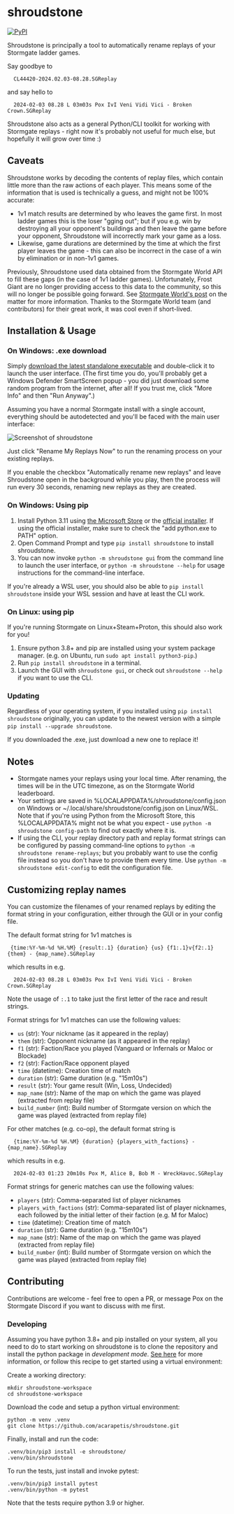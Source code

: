 # shroudstone

[![PyPI](https://img.shields.io/pypi/v/shroudstone)](https://pypi.org/project/shroudstone/)

Shroudstone is principally a tool to automatically rename replays of your
Stormgate ladder games.

Say goodbye to 

      CL44420-2024.02.03-08.28.SGReplay

and say hello to

      2024-02-03 08.28 L 03m03s Pox IvI Veni Vidi Vici - Broken Crown.SGReplay

Shroudstone also acts as a general Python/CLI toolkit for working with
Stormgate replays - right now it's probably not useful for much else, but
hopefully it will grow over time :)

## Caveats

Shroudstone works by decoding the contents of replay files, which contain
little more than the raw actions of each player. This means some of the
information that is used is technically a guess, and might not be 100%
accurate:

- 1v1 match results are determined by who leaves the game first. In most ladder
  games this is the loser "gging out"; but if you e.g. win by destroying all
  your opponent's buildings and then leave the game before your opponent,
  Shroudstone will incorrectly mark your game as a loss.
- Likewise, game durations are determined by the time at which the first player
  leaves the game - this can also be incorrect in the case of a win by
  elimination or in non-1v1 games.

Previously, Shroudstone used data obtained from the Stormgate World API to fill
these gaps (in the case of 1v1 ladder games). Unfortunately, Frost Giant are no
longer providing access to this data to the community,  so this will no
longer be possible going forward. See [Stormgate World's
post](https://stormgateworld.com/api-restrictions/) on the matter for more
information. Thanks to the Stormgate World team (and contributors) for their
great work, it was cool even if short-lived.

## Installation & Usage

### On Windows: .exe download

Simply [download the latest standalone
executable](https://github.com/acarapetis/shroudstone/releases/latest/download/shroudstone.exe)
and double-click it to launch the user interface. (The first time you do,
you'll probably get a Windows Defender SmartScreen popup - you did just
download some random program from the internet, after all! If you trust me,
click "More Info" and then "Run Anyway".)

Assuming you have a normal Stormgate install with a single account, everything
should be autodetected and you'll be faced with the main user interface:

![Screenshot of shroudstone](./docs/example-screenshot.png)

Just click "Rename My Replays Now" to run the renaming process on your existing replays.

If you enable the checkbox "Automatically rename new replays" and leave
Shroudstone open in the background while you play, then the process will run
every 30 seconds, renaming new replays as they are created.

### On Windows: Using pip

1. Install Python 3.11 using
   [the Microsoft Store](https://apps.microsoft.com/detail/9nrwmjp3717k) or the
   [official installer](https://www.python.org/downloads/). If using the
   official installer, make sure to check the "add python.exe to PATH" option.
2. Open Command Prompt and type `pip install shroudstone` to install shroudstone.
3. You can now invoke `python -m shroudstone gui` from the command line to
   launch the user interface, or `python -m shroudstone --help` for usage
   instructions for the command-line interface.

If you're already a WSL user, you should also be able to `pip install
shroudstone` inside your WSL session and have at least the CLI work.

### On Linux: using pip

If you're running Stormgate on Linux+Steam+Proton, this should also work for
you!

1. Ensure python 3.8+ and pip are installed using your system package manager.
   (e.g. on Ubuntu, run `sudo apt install python3-pip`.)
2. Run `pip install shroudstone` in a terminal.
3. Launch the GUI with `shroudstone gui`, or check out `shroudstone --help` if
   you want to use the CLI.

### Updating

Regardless of your operating system, if you installed using `pip install
shroudstone` originally, you can update to the newest version with a simple
`pip install --upgrade shroudstone`.


If you downloaded the .exe, just download a new one to replace it!


## Notes
- Stormgate names your replays using your local time. After renaming, the times
  will be in the UTC timezone, as on the Stormgate World leaderboard.
- Your settings are saved in %LOCALAPPDATA%/shroudstone/config.json on Windows
  or ~/.local/share/shroudstone/config.json on Linux/WSL. Note that if you're
  using Python from the Microsoft Store, this %LOCALAPPDATA% might not be
  what you expect - use `python -m shroudstone config-path` to find out exactly
  where it is.
- If using the CLI, your replay directory path and replay format
  strings can be configured by passing command-line options to `python -m
  shroudstone rename-replays`; but you probably want to use the config file
  instead so you don't have to provide them every time. Use `python -m
  shroudstone edit-config` to edit the configuration file.


## Customizing replay names

You can customize the filenames of your renamed replays by editing the format
string in your configuration, either through the GUI or in your config file.

The default format string for 1v1 matches is

     {time:%Y-%m-%d %H.%M} {result:.1} {duration} {us} {f1:.1}v{f2:.1} {them} - {map_name}.SGReplay

which results in e.g.

      2024-02-03 08.28 L 03m03s Pox IvI Veni Vidi Vici - Broken Crown.SGReplay

Note the usage of `:.1` to take just the first letter of the race and result strings.

Format strings for 1v1 matches can use the following values:

* `us` (str): Your nickname (as it appeared in the replay)
* `them` (str): Opponent nickname (as it appeared in the replay)
* `f1` (str): Faction/Race you played (Vanguard or Infernals or Maloc or Blockade)
* `f2` (str): Faction/Race opponent played
* `time` (datetime): Creation time of match
* `duration` (str): Game duration (e.g. "15m10s")
* `result` (str): Your game result (Win, Loss, Undecided)
* `map_name` (str): Name of the map on which the game was played (extracted from replay file)
* `build_number` (int): Build number of Stormgate version on which the game was played (extracted from replay file)

For other matches (e.g. co-op), the default format string is

      {time:%Y-%m-%d %H.%M} {duration} {players_with_factions} - {map_name}.SGReplay

which results in e.g.

      2024-02-03 01:23 20m10s Pox M, Alice B, Bob M - WreckHavoc.SGReplay

Format strings for generic matches can use the following values:

* `players` (str): Comma-separated list of player nicknames
* `players_with_factions` (str): Comma-separated list of player nicknames, each
  followed by the initial letter of their faction (e.g. M for Maloc)
* `time` (datetime): Creation time of match
* `duration` (str): Game duration (e.g. "15m10s")
* `map_name` (str): Name of the map on which the game was played (extracted from replay file)
* `build_number` (int): Build number of Stormgate version on which the game was played (extracted from replay file)


## Contributing

Contributions are welcome - feel free to open a PR, or message Pox on the
Stormgate Discord if you want to discuss with me first.

### Developing

Assuming you have python 3.8+ and pip installed on your system, all you need to
do to start working on shroudstone is to clone the repository and install the
python package in *development mode*. [See
here](https://setuptools.pypa.io/en/latest/userguide/development_mode.html) for
more information, or follow this recipe to get started using a virtual
environment:

Create a working directory:
```
mkdir shroudstone-workspace
cd shroudstone-workspace
```
Download the code and setup a python virtual environment:
```
python -m venv .venv
git clone https://github.com/acarapetis/shroudstone.git
```
Finally, install and run the code:
```
.venv/bin/pip3 install -e shroudstone/
.venv/bin/shroudstone
```
To run the tests, just install and invoke pytest:
```
.venv/bin/pip3 install pytest
.venv/bin/python -m pytest
````
Note that the tests require python 3.9 or higher.
